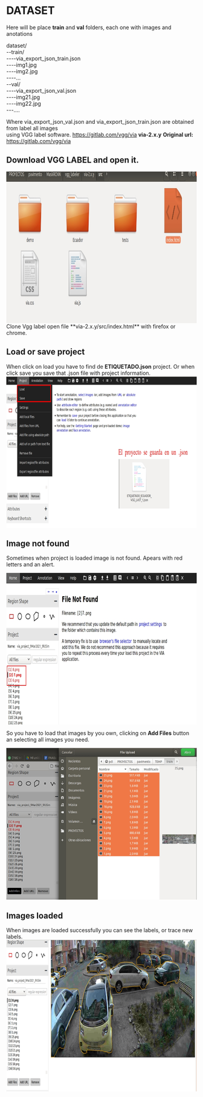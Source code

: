 # DATASET
Here will be place **train** and **val** folders, each one with images and anotations

dataset/  
--train/  
----via_export_json_train.json  
----img1.jpg  
----img2.jpg  
----...  
--val/  
----via_export_json_val.json  
----img21.jpg  
----img22.jpg  
---....  

Where via_export_json_val.json and via_export_json_train.json are obtained from label all images  
using VGG label software. https://gitlab.com/vgg/via **via-2.x.y**
**Original url:** https://gitlab.com/vgg/via  

## Download VGG LABEL and open it.  
<img src="../README_images/opening_vgglabelel.jpg" align="center"  width="600" height="400">  
Clone Vgg label open file **via-2.x.y/src/index.html** with firefox or chrome.  

## Load or save project  
When click on load you have to find de **ETIQUETADO.json** project. Or when click save you save that .json file with project information.  
<img src="../README_images/main_vgglabel.jpg" align="center" width="600" height="400">  

## Image not found  
Sometimes when project is loaded image is not found. Apears with red letters and an alert.     

<img src="../README_images/image_not_found.jpg" align="center" width="600" height="400">    

So you have to load that images by you own, clicking on **Add Files** button an selecting all images you need.  

<img src="../README_images/loading_images.jpg" align="center" width="600" height="400">    

## Images loaded  
When images are loaded successfully you can see the labels, or trace new labels.     
<img src="../README_images/images_loaded.jpg" align="center" width="600" height="400">  
